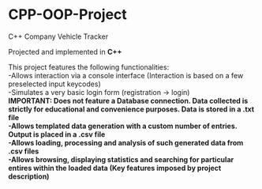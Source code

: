 # CPP-OOP-Project
C++ Company Vehicle Tracker

Projected and implemented in <b>C++</b>

This project features the following functionalities: <br>
-Allows interaction via a console interface (Interaction is based on a few preselected input keycodes) <br>
-Simulates a very basic login form (registration -> login) <br>
  <b>IMPORTANT<b>: Does not feature a Database connection. Data collected is strictly for educational and convenience purposes. Data is stored in a .txt file <br>
-Allows templated data generation with a custom number of entries. Output is placed in a .csv file <br>
-Allows loading, processing and analysis of such generated data from .csv files <br>
-Allows browsing, displaying statistics and searching for particular entires within the loaded data (Key features imposed by project description) <br>
